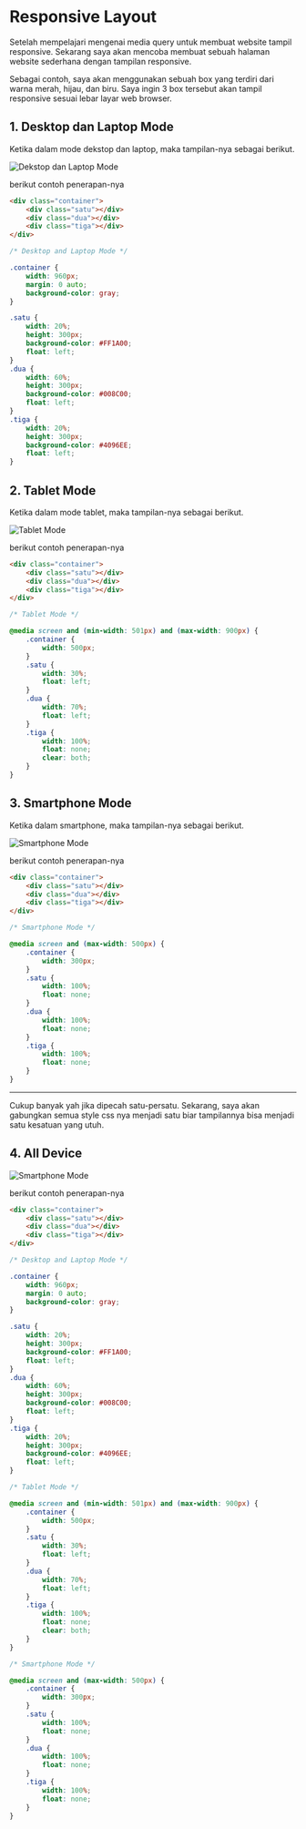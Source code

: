 # Responsive Layout

Setelah mempelajari mengenai media query untuk membuat website tampil responsive. Sekarang saya akan mencoba membuat sebuah halaman website sederhana dengan tampilan responsive.

Sebagai contoh, saya akan menggunakan sebuah box yang terdiri dari warna merah, hijau, dan biru. Saya ingin 3 box tersebut akan tampil responsive sesuai lebar layar web browser.

## 1. Desktop dan Laptop Mode

Ketika dalam mode dekstop dan laptop, maka tampilan-nya sebagai berikut.

![Dekstop dan Laptop Mode](img/desktop_laptop.jpg)

berikut contoh penerapan-nya

```html
<div class="container">
    <div class="satu"></div>
    <div class="dua"></div>
    <div class="tiga"></div>
</div>
```

```css
/* Desktop and Laptop Mode */

.container {
    width: 960px;
    margin: 0 auto;
    background-color: gray;
}

.satu {
    width: 20%;
    height: 300px;
    background-color: #FF1A00;
    float: left;
}
.dua {
    width: 60%;
    height: 300px;
    background-color: #008C00;
    float: left;
}
.tiga {
    width: 20%;
    height: 300px;
    background-color: #4096EE;
    float: left;
}
```

## 2. Tablet Mode

Ketika dalam mode tablet, maka tampilan-nya sebagai berikut.

![Tablet Mode](img/tablet.jpg)

berikut contoh penerapan-nya

```html
<div class="container">
    <div class="satu"></div>
    <div class="dua"></div>
    <div class="tiga"></div>
</div>
```

```css
/* Tablet Mode */

@media screen and (min-width: 501px) and (max-width: 900px) {
    .container {
        width: 500px;
    }
    .satu {
        width: 30%;
        float: left;
    }
    .dua {
        width: 70%;
        float: left;
    }
    .tiga {
        width: 100%;
        float: none;
        clear: both;
    }
}
```

## 3. Smartphone Mode

Ketika dalam smartphone, maka tampilan-nya sebagai berikut.

![Smartphone Mode](img/smartphone.jpg)

berikut contoh penerapan-nya

```html
<div class="container">
    <div class="satu"></div>
    <div class="dua"></div>
    <div class="tiga"></div>
</div>
```

```css
/* Smartphone Mode */

@media screen and (max-width: 500px) {
    .container {
        width: 300px;
    }
    .satu {
        width: 100%;
        float: none;   
    }
    .dua {
        width: 100%;
        float: none;   
    }
    .tiga {
        width: 100%;
        float: none;   
    }
}
```

<hr>

Cukup banyak yah jika dipecah satu-persatu. Sekarang, saya akan gabungkan semua style css nya menjadi satu biar tampilannya bisa menjadi satu kesatuan yang utuh.

## 4. All Device

![Smartphone Mode](img/all_device.jpg)

berikut contoh penerapan-nya

```html
<div class="container">
    <div class="satu"></div>
    <div class="dua"></div>
    <div class="tiga"></div>
</div>
```

```css
/* Desktop and Laptop Mode */

.container {
    width: 960px;
    margin: 0 auto;
    background-color: gray;
}

.satu {
    width: 20%;
    height: 300px;
    background-color: #FF1A00;
    float: left;
}
.dua {
    width: 60%;
    height: 300px;
    background-color: #008C00;
    float: left;
}
.tiga {
    width: 20%;
    height: 300px;
    background-color: #4096EE;
    float: left;
}

/* Tablet Mode */

@media screen and (min-width: 501px) and (max-width: 900px) {
    .container {
        width: 500px;
    }
    .satu {
        width: 30%;
        float: left;
    }
    .dua {
        width: 70%;
        float: left;
    }
    .tiga {
        width: 100%;
        float: none;
        clear: both;
    }
}

/* Smartphone Mode */

@media screen and (max-width: 500px) {
    .container {
        width: 300px;
    }
    .satu {
        width: 100%;
        float: none;   
    }
    .dua {
        width: 100%;
        float: none;   
    }
    .tiga {
        width: 100%;
        float: none;   
    }
}
```